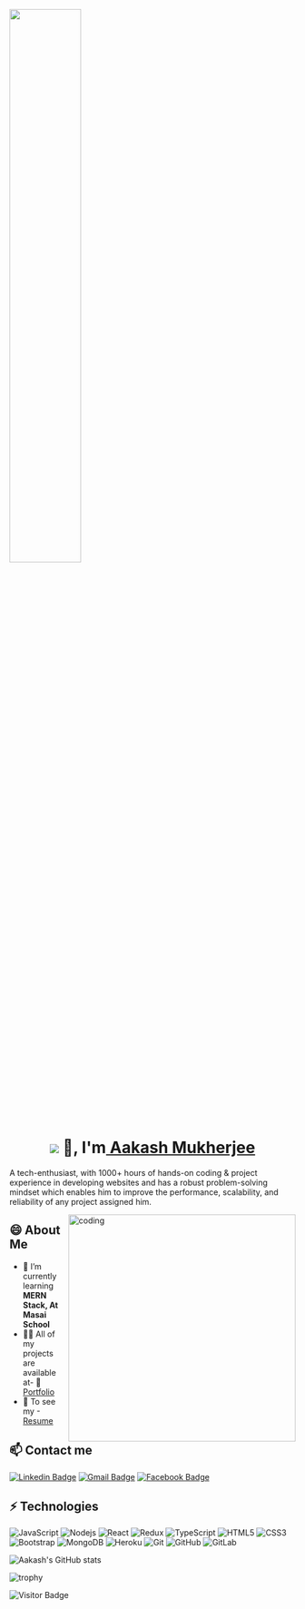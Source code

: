 
<img src="https://im3.ezgif.com/tmp/ezgif-3-1584c953b1.gif" width="50%" height="50%" style="position:absolute align:center" frameBorder="0" allowFullScreen></img>


<h1 align="center"><img marginBottom="-10px" src="https://en.bloggif.com/tmp/6be98d9872c39d6f7cfa6a734c9d8fe5/text.gif?1672864563"/> 🙏, I'm<a href="https://github.com/blackcode1996/"> Aakash Mukherjee</a></h1> 


A tech-enthusiast, with 1000+ hours of hands-on
coding & project experience in developing websites and has a robust problem-solving mindset which
enables him to improve the performance, scalability,
and reliability of any project assigned him.


<img align="right" alt="coding" width="400" src="https://camo.githubusercontent.com/e20822b4282c07ffd010cd05f855a6561d3b62358ca9e607e4901288dd748fcb/68747470733a2f2f63646e2e6472696262626c652e636f6d2f75736572732f323133313939332f73637265656e73686f74732f343934383733362f74686f75676874776f726b732d6769665f6472696262626c652e676966"/>



## 😄 About Me

- 🌱 I’m currently learning **MERN Stack, At Masai School**
- 👨‍💻 All of my projects are available at- 📑[Portfolio](https://blackcode1996.github.io/)
- 📄  To see my -[Resume](https://drive.google.com/drive/folders/13CM2D4fn4LYQjxQRT0YMTctPsdgMDuJn?usp=sharing)




## 📫 Contact me

[![Linkedin Badge](https://img.shields.io/badge/-Aakash-blue?style=flat-square&logo=Linkedin&logoColor=white&link=https://www.linkedin.com/in/aakash-mukherjee-blackcode1996/)](https://www.linkedin.com/in/aakash-mukherjee-blackcode1996/)
[![Gmail Badge](https://img.shields.io/badge/-aakashmukherjee1996@gmail.com-c14438?style=flat-square&logo=Gmail&logoColor=white&link=mailto:aakashmukherjee1996@gmail.com)](mailto:aakashmukherjee1996@gmail.com)
[![Facebook Badge](https://img.shields.io/badge/aakash.mukherjee.58-1877F2?style=flat-square&logo=facebook&logoColor=white&link=https://www.facebook.com/aakash.mukherjee.58)](https://www.facebook.com/aakash.mukherjee.58)




## ⚡ Technologies

![JavaScript](https://img.shields.io/badge/-JavaScript-black?style=flat-square&logo=javascript)
![Nodejs](https://img.shields.io/badge/-Nodejs-black?style=flat-square&logo=Node.js)
![React](https://img.shields.io/badge/-React-black?style=flat-square&logo=react)
![Redux](https://img.shields.io/badge/-Redux-black?style=flat-square&logo=redux)
![TypeScript](https://img.shields.io/badge/-TypeScript-007ACC?style=flat-square&logo=typescript)
![HTML5](https://img.shields.io/badge/-HTML5-E34F26?style=flat-square&logo=html5&logoColor=white)
![CSS3](https://img.shields.io/badge/-CSS3-1572B6?style=flat-square&logo=css3)
![Bootstrap](https://img.shields.io/badge/-Bootstrap-563D7C?style=flat-square&logo=bootstrap)
![MongoDB](https://img.shields.io/badge/-MongoDB-black?style=flat-square&logo=mongodb)
![Heroku](https://img.shields.io/badge/-Heroku-430098?style=flat-square&logo=heroku)
![Git](https://img.shields.io/badge/-Git-black?style=flat-square&logo=git)
![GitHub](https://img.shields.io/badge/-GitHub-181717?style=flat-square&logo=github)
![GitLab](https://img.shields.io/badge/-GitLab-FCA121?style=flat-square&logo=gitlab)


![Aakash's GitHub stats](https://github-readme-stats.vercel.app/api?username=blackcode1996&count_private=true&theme=dark&animations=true)

![trophy](https://github-profile-trophy.vercel.app/?username=blackcode1996&theme=onedark=ryo-ma)


![Visitor Badge](https://visitor-badge.laobi.icu/badge?page_id=blackcode1996.blackcode1996)

<!--
**blackcode1996/blackcode1996** is a ✨ _special_ ✨ repository because its `README.md` (this file) appears on your GitHub profile.

Here are some ideas to get you started:

- 🔭 I’m currently working on ...
- 🌱 I’m currently learning ...
- 👯 I’m looking to collaborate on ...
- 🤔 I’m looking for help with ...
- 💬 Ask me about ...
- 📫 How to reach me: ...
- 😄 Pronouns: ...
- ⚡ Fun fact: ...
-->
